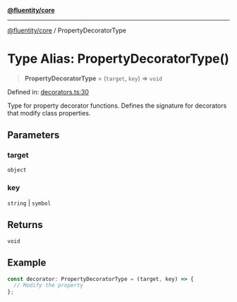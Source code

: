 [**@fluentity/core**](../README.md)

***

[@fluentity/core](../globals.md) / PropertyDecoratorType

# Type Alias: PropertyDecoratorType()

> **PropertyDecoratorType** = (`target`, `key`) => `void`

Defined in: [decorators.ts:30](https://github.com/cedricpierre/fluentity-core/blob/1d61f2807beb4f29a63808a89bba251ec2261e92/src/decorators.ts#L30)

Type for property decorator functions.
Defines the signature for decorators that modify class properties.

## Parameters

### target

`object`

### key

`string` | `symbol`

## Returns

`void`

## Example

```typescript
const decorator: PropertyDecoratorType = (target, key) => {
  // Modify the property
};
```
